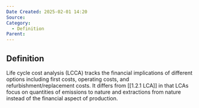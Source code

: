 ```yaml
---
Date Created: 2025-02-01 14:20
Source: 
Category:
  - Definition
Parent:
---
```

## Definition
Life cycle cost analysis (LCCA) tracks the financial implications of different options including first costs, operating costs, and refurbishment/replacement costs. It differs from [[1.2.1 LCA]] in that LCAs focus on quantities of emissions to nature and extractions from nature instead of the financial aspect of production.